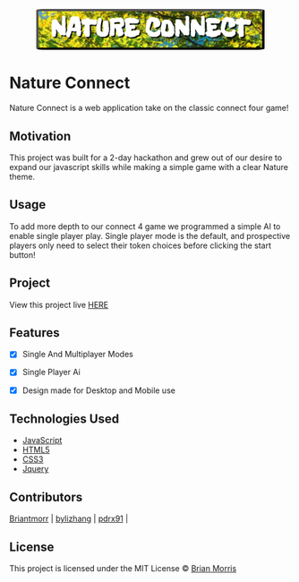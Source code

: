 <p align='center'>
<img src = "./assets/NatureConnect_ReadMe.PNG" style="width:400px;border-radius:3%;border:outset black 4px">
</p>

# Nature Connect

Nature Connect is a web application take on the classic connect four game!

## Motivation

This project was built for a 2-day hackathon and grew out of our desire to expand our javascript skills while making a simple game with a clear Nature theme.

## Usage

To add more depth to our connect 4 game we programmed a simple AI to enable single player play. Single player mode is the default, and prospective players only need to select their token choices before clicking the start button!

## Project

View this project live [HERE](http://natureconnect.briantmorris.com/)

## Features

- [x] Single And Multiplayer Modes
- [x] Single Player Ai
- [x] Design made for Desktop and Mobile use


## Technologies Used

- [JavaScript](https://www.javascript.com/)
- [HTML5](https://developer.mozilla.org/en-US/docs/Web/Guide/HTML/HTML5)
- [CSS3](https://www.w3.org/Style/CSS/Overview.en.html)
- [Jquery](https://jquery.com/)

## Contributors

[Briantmorr](https://github.com/Briantmorr) |
[bylizhang](https://github.com/bylizhang) |
[pdrx91](https://github.com/pdrx91) |

## License
This project is licensed under the MIT License © [Brian Morris](http://briantmorris.com)
